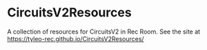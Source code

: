 # CircuitsV2Resources
A collection of resources for CircuitsV2 in Rec Room. See the site at https://tyleo-rec.github.io/CircuitsV2Resources/
